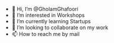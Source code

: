 - 👋 Hi, I’m @GholamGhafoori
- 👀 I’m interested in Workshops
- 🌱 I’m currently learning Startups
- 💞️ I’m looking to collaborate on my work       
- 📫 How to reach me by mail                                                                                                                                             
 
<!---
GholamGhafoori/GholamGhafoori is a ✨ special ✨ repository because its `README.md` (this file) appears on your GitHub profile.
You can click the Preview link to take a look at your changes.
--->
